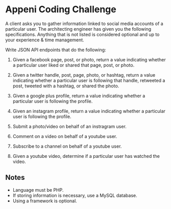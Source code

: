 # Appeni Coding Challenge

A client asks you to gather information linked to social media accounts of a particular user. The architecting engineer has given you the following specifications. Anything that is not listed is considered optional and up to your experience & time management.

Write JSON API endpoints that do the following:
1. Given a facebook page, post, or photo, return a value indicating whether a particular user liked or shared that page, post, or photo.

1. Given a twitter handle, post, page, photo, or hashtag, return a value indicating whether a particular user is following that handle, retweeted a post, tweeted with a hashtag, or shared the photo.

1. Given a google plus profile, return a value indicating whether a particular user is following the profile.

1. Given an instagram profile, return a value indicating whether a particular user is following the profile.

1. Submit a photo/video on behalf of an instragram user.

1. Comment on a video on behalf of a youtube user.

1. Subscribe to a channel on behalf of a youtube user.

1. Given a youtube video, determine if a particular user has watched the video.

## Notes
- Language must be PHP.
- If storing information is necessary, use a MySQL database.
- Using a framework is optional.